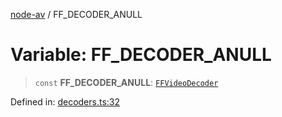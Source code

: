 [node-av](../globals.md) / FF\_DECODER\_ANULL

# Variable: FF\_DECODER\_ANULL

> `const` **FF\_DECODER\_ANULL**: [`FFVideoDecoder`](../type-aliases/FFVideoDecoder.md)

Defined in: [decoders.ts:32](https://github.com/seydx/av/blob/f8631fc881b394300b1479f511d55cf1c370a87f/src/constants/decoders.ts#L32)
